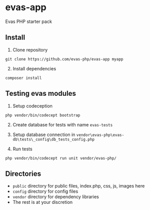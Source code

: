 # evas-app
Evas PHP starter pack

## Install
1. Clone repository
```
git clone https://github.com/evas-php/evas-app myapp
```
2. Install dependencies
```
composer install
```

## Testing evas modules
1. Setup codeception
```
php vendor/bin/codecept bootstrap
```
2. Create database for tests with name `evas-tests`

3. Setup database connection in `vendor\evas-php\evas-db\tests\_config\db_tests_config.php`

4. Run tests
```
php vendor/bin/codecept run unit vendor/evas-php/
```

## Directories
- `public` directory for public files, index.php, css, js, images here
- `config` directory for config files
- `vendor` directory for dependency libraries
- The rest is at your discretion 

